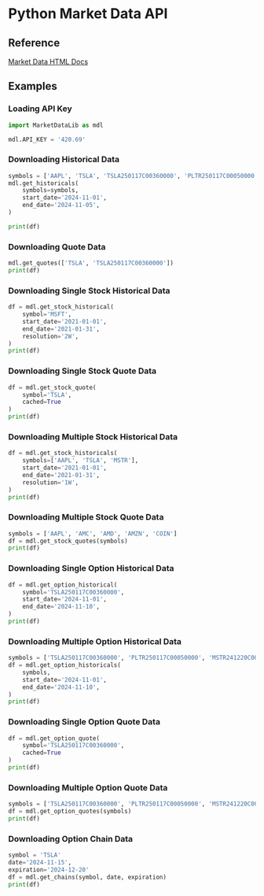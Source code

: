 # Python Market Data API
## Reference
[Market Data HTML Docs](https://www.marketdata.app/docs/api)
## Examples

### Loading API Key
```python
import MarketDataLib as mdl

mdl.API_KEY = '420.69'
```

### Downloading Historical Data
```python
symbols = ['AAPL', 'TSLA', 'TSLA250117C00360000', 'PLTR250117C00050000', 'MSTR241220C00190000']
mdl.get_historicals(
    symbols=symbols,
    start_date='2024-11-01',
    end_date='2024-11-05',
)

print(df)
```

### Downloading Quote Data
```python
mdl.get_quotes(['TSLA', 'TSLA250117C00360000'])
print(df)
```


### Downloading Single Stock Historical Data
```python
df = mdl.get_stock_historical(
    symbol='MSFT',
    start_date='2021-01-01',
    end_date='2021-01-31',
    resolution='2W',
)
print(df)
```

### Downloading Single Stock Quote Data
```python
df = mdl.get_stock_quote(
    symbol='TSLA',
    cached=True
)
print(df)
```

### Downloading Multiple Stock Historical Data
```python
df = mdl.get_stock_historicals(
    symbols=['AAPL', 'TSLA', 'MSTR'],
    start_date='2021-01-01',
    end_date='2021-01-31',
    resolution='1W',
)
print(df)
```

### Downloading Multiple Stock Quote Data
```python
symbols = ['AAPL', 'AMC', 'AMD', 'AMZN', 'COIN']
df = mdl.get_stock_quotes(symbols)
print(df)
```

### Downloading Single Option Historical Data
```python
df = mdl.get_option_historical(
    symbol='TSLA250117C00360000',
    start_date='2024-11-01',
    end_date='2024-11-10',
)
print(df)
```

### Downloading Multiple Option Historical Data
```python
symbols = ['TSLA250117C00360000', 'PLTR250117C00050000', 'MSTR241220C00190000']
df = mdl.get_option_historicals(
    symbols,
    start_date='2024-11-01',
    end_date='2024-11-10',
)
print(df)
```

### Downloading Single Option Quote Data
```python
df = mdl.get_option_quote(
    symbol='TSLA250117C00360000',
    cached=True
)
print(df)
```

### Downloading Multiple Option Quote Data
```python
symbols = ['TSLA250117C00360000', 'PLTR250117C00050000', 'MSTR241220C00190000']
df = mdl.get_option_quotes(symbols)
print(df)
```

### Downloading Option Chain Data
```python
symbol = 'TSLA'
date='2024-11-15',
expiration='2024-12-20'
df = mdl.get_chains(symbol, date, expiration)
print(df)
```

